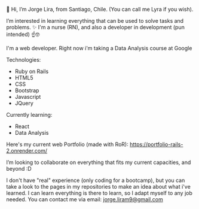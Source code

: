 👋 Hi, I’m Jorge Lira, from Santiago, Chile. (You can call me Lyra if you wish).

I’m interested in learning everything that can be used to solve tasks and problems. ✨
I'm a nurse (RN), and also a developer in development (pun intended) ☝🤓

I'm a web developer. Right now i'm taking a Data Analysis course at Google

Technologies:
- Ruby on Rails
- HTML5
- CSS
- Bootstrap
- Javascript
- JQuery

Currently learning:
- React
- Data Analysis

Here's my current web Portfolio (made with RoR): https://portfolio-rails-2.onrender.com/

I’m looking to collaborate on everything that fits my current capacities, and beyond :D

I don't have "real" experience (only coding for a bootcamp), but you can take a look to the pages in my repositories to make an idea about what i've learned. I can learn everything is there to learn, so I adapt myself to any job needed.
You can contact me via email: jorge.liram9@gmail.com

<!---
Lyrachan/Lyrachan is a ✨ special ✨ repository because its `README.md` (this file) appears on your GitHub profile.
You can click the Preview link to take a look at your changes.
--->
